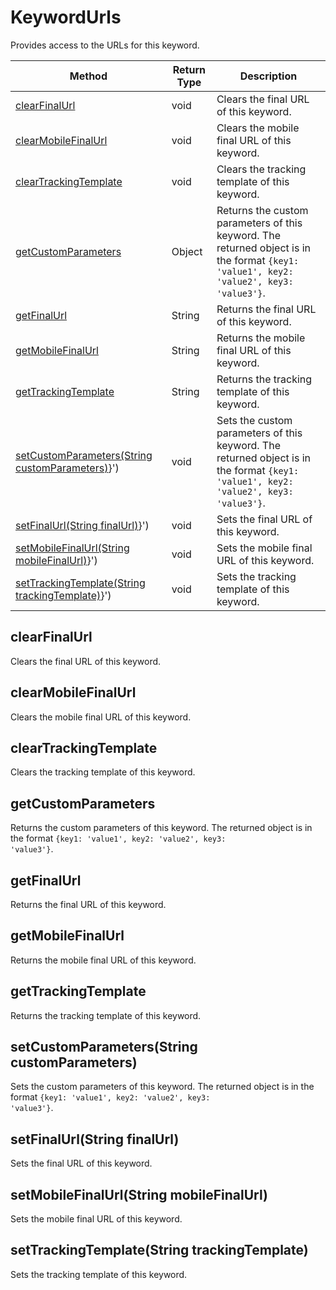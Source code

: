 # KeywordUrls
Provides access to the URLs for this keyword.

|Method|Return Type|Description|
|-|-|-
[clearFinalUrl]('#clearFinalUrl}')|void|Clears the final URL of this keyword.<br />
[clearMobileFinalUrl]('#clearMobileFinalUrl}')|void|Clears the mobile final URL of this keyword. <br />
[clearTrackingTemplate]('#clearTrackingTemplate}')|void|Clears the tracking template of this keyword.<br />
[getCustomParameters]('#getCustomParameters}')|Object|Returns the custom parameters of this keyword. The returned object is in the format <code>{key1: 'value1', key2: 'value2', key3: 'value3'}</code>.<br />
[getFinalUrl]('#getFinalUrl}')|String|Returns the final URL of this keyword.<br />
[getMobileFinalUrl]('#getMobileFinalUrl}')|String|Returns the mobile final URL of this keyword. <br />
[getTrackingTemplate]('#getTrackingTemplate}')|String|Returns the tracking template of this keyword.<br />
[setCustomParameters(String customParameters)]('#setCustomParameters-String-customParameters)}')|void|Sets the custom parameters of this keyword. The returned object is in the format <code>{key1: 'value1', key2: 'value2', key3: 'value3'}</code>.<br />
[setFinalUrl(String finalUrl)]('#setFinalUrl-String-finalUrl)}')|void|Sets the final URL of this keyword.<br />
[setMobileFinalUrl(String mobileFinalUrl)]('#setMobileFinalUrl-String-mobileFinalUrl)}')|void|Sets the mobile final URL of this keyword. <br />
[setTrackingTemplate(String trackingTemplate)]('#setTrackingTemplate-String-trackingTemplate)}')|void|Sets the tracking template of this keyword.<br />

<a name="#clearFinalUrl"></a>
## clearFinalUrl
Clears the final URL of this keyword.


<a name="#clearMobileFinalUrl"></a>
## clearMobileFinalUrl
Clears the mobile final URL of this keyword. 


<a name="#clearTrackingTemplate"></a>
## clearTrackingTemplate
Clears the tracking template of this keyword.


<a name="#getCustomParameters"></a>
## getCustomParameters
Returns the custom parameters of this keyword. The returned object is in the format <code>{key1: 'value1', key2: 'value2', key3: 'value3'}</code>.


<a name="#getFinalUrl"></a>
## getFinalUrl
Returns the final URL of this keyword.


<a name="#getMobileFinalUrl"></a>
## getMobileFinalUrl
Returns the mobile final URL of this keyword. 


<a name="#getTrackingTemplate"></a>
## getTrackingTemplate
Returns the tracking template of this keyword.


<a name="#setCustomParameters-String-customParameters)"></a>
## setCustomParameters(String customParameters)
Sets the custom parameters of this keyword. The returned object is in the format <code>{key1: 'value1', key2: 'value2', key3: 'value3'}</code>.


<a name="#setFinalUrl-String-finalUrl)"></a>
## setFinalUrl(String finalUrl)
Sets the final URL of this keyword.


<a name="#setMobileFinalUrl-String-mobileFinalUrl)"></a>
## setMobileFinalUrl(String mobileFinalUrl)
Sets the mobile final URL of this keyword. 


<a name="#setTrackingTemplate-String-trackingTemplate)"></a>
## setTrackingTemplate(String trackingTemplate)
Sets the tracking template of this keyword.


